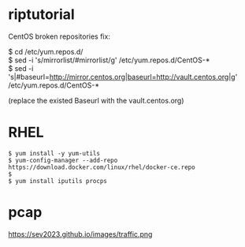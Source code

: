 # riptutorial

  CentOS broken repositories fix:  
  
  $ cd /etc/yum.repos.d/    
  $ sed -i 's/mirrorlist/#mirrorlist/g' /etc/yum.repos.d/CentOS-*  
  $ sed -i 's|#baseurl=http://mirror.centos.org|baseurl=http://vault.centos.org|g' /etc/yum.repos.d/CentOS-*
  
  (replace the existed Baseurl with the vault.centos.org)  
  
# RHEL
```
$ yum install -y yum-utils
$ yum-config-manager --add-repo https://download.docker.com/linux/rhel/docker-ce.repo
$
$ yum install iputils procps
```

# pcap  
https://sev2023.github.io/images/traffic.png   
